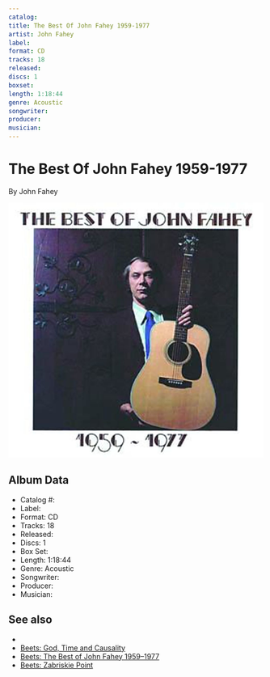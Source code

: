 ```yaml
---
catalog: 
title: The Best Of John Fahey 1959-1977
artist: John Fahey
label: 
format: CD
tracks: 18
released: 
discs: 1
boxset: 
length: 1:18:44
genre: Acoustic
songwriter: 
producer: 
musician: 
---
```


# The Best Of John Fahey 1959-1977

By John Fahey

![](../../assets/cdcovers/John_Fahey-The_Best_Of_John_Fahey_1959-1977.png)

## Album Data

- Catalog #: 
- Label: 
- Format: CD
- Tracks: 18
- Released: 
- Discs: 1
- Box Set: 
- Length: 1:18:44
- Genre: Acoustic
- Songwriter: 
- Producer: 
- Musician: 


## See also

- [](John_Fahey.md)
- [Beets: God, Time and Causality](../../Beets/John_Fahey/God__Time_and_Causality.md)
- [Beets: The Best of John Fahey 1959–1977](../../Beets/John_Fahey/The_Best_of_John_Fahey_1959–1977.md)
- [Beets: Zabriskie Point](../../Beets/John_Fahey/Zabriskie_Point.md)
